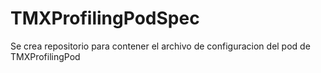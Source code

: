 # TMXProfilingPodSpec
Se crea repositorio para contener el archivo de configuracion del pod de TMXProfilingPod
